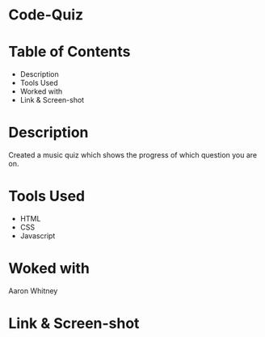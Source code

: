 # Code-Quiz

# Table of Contents 
* Description
* Tools Used
* Worked with
* Link & Screen-shot

# Description 
Created a music quiz which shows the progress of which question you are on. 

# Tools Used
* HTML
* CSS
* Javascript

# Woked with
Aaron Whitney

# Link & Screen-shot
